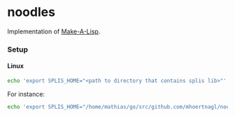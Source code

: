 # noodles

Implementation of [Make-A-Lisp](https://github.com/kanaka/mal).

### Setup

#### Linux

```bash
echo 'export SPLIS_HOME="<path to directory that contains splis lib>"' >> ~/.bashrc
```

For instance:

```bash
echo 'export SPLIS_HOME="/home/mathias/go/src/github.com/mhoertnagl/noodles"' >> ~/.bashrc
```
